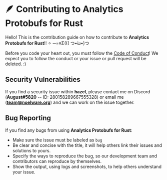 # 🪶 Contributing to Analytics Protobufs for Rust
Hello! This is the contribution guide on how to contribute to **Analytics Protobufs for Rust**!! ✧ ─=≡Σ((( つ•̀ω•́)つ

Before you code your heart out, you must follow the [Code of Conduct](CODE_OF_CONDUCT.md)! We expect you to follow
the conduct or your issue or pull request will be deleted. :)

## Security Vulnerabilities
If you find a security issue within **hazel**, please contact me on Discord (**August#5820** -- ID: 280158289667555328) or email
me (**team@noelware.org**) and we can work on the issue together.

## Bug Reporting
If you find any bugs from using **Analytics Protobufs for Rust**:

- Make sure the issue must be labeled as `bug`
- Be clear and concise with the title, it will help others link their issues and solutions to yours.
- Specify the ways to reproduce the bug, so our development team and contributors can reproduce by themselves.
- Show the output, using logs and screenshots, to help others understand your issue.
